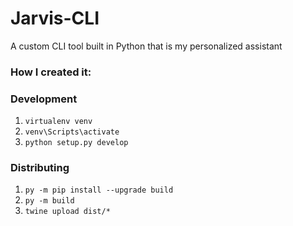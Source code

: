 # Jarvis-CLI

A custom CLI tool built in Python that is my personalized assistant

### How I created it:

### Development

1. `virtualenv venv`
2. `venv\Scripts\activate`
3. `python setup.py develop`

### Distributing

1. `py -m pip install --upgrade build`
2. `py -m build`
3. `twine upload dist/*`
